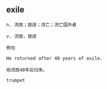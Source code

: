 
## exile
```
n. 流放；放逐；流亡；流亡国外者

v. 流放，放逐

例句

He returned after 40 years of exile.

他流放40年后归来。

trumpet
```